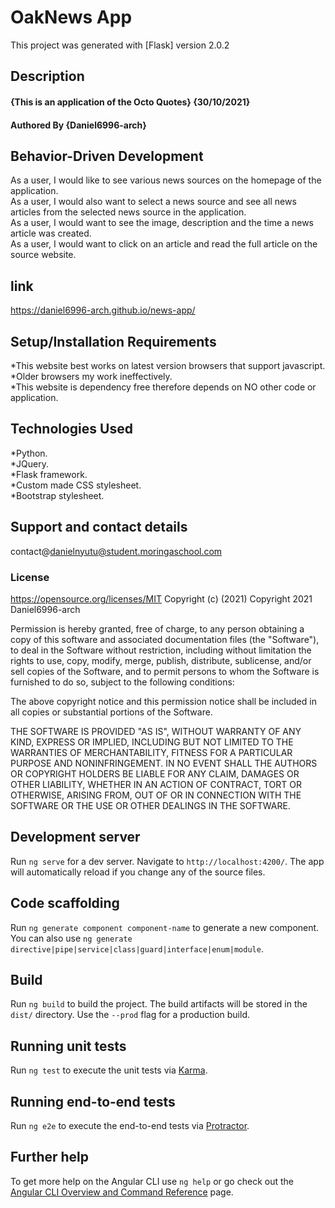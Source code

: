 # OakNews App

This project was generated with [Flask] version 2.0.2

## Description  
#### {This is an application of the Octo Quotes} {30/10/2021}  
#### Authored By **{Daniel6996-arch}**
## Behavior-Driven Development
As a user, I would like to see various news sources on the homepage of the application.   
As a user, I would also want to select a news source and see all news articles from the selected news source in the application.   
As a user, I would want to see the image, description and the time a news article was created.  
As a user, I would want to click on an article and read the full article on the source website.  
## link
https://daniel6996-arch.github.io/news-app/
## Setup/Installation Requirements
*This website best works on latest version browsers that support javascript.   
*Older browsers my work ineffectively.   
*This website is dependency free therefore depends on NO other code or application.
## Technologies Used
*Python.  
*JQuery.  
*Flask framework.   
*Custom made CSS stylesheet.    
*Bootstrap stylesheet.     
## Support and contact details   
contact@danielnyutu@student.moringaschool.com
### License 
https://opensource.org/licenses/MIT
Copyright (c) (2021)
Copyright 2021 Daniel6996-arch

Permission is hereby granted, free of charge, to any person obtaining a copy of this software and associated documentation files (the "Software"), to deal in the Software without restriction, including without limitation the rights to use, copy, modify, merge, publish, distribute, sublicense, and/or sell copies of the Software, and to permit persons to whom the Software is furnished to do so, subject to the following conditions:

The above copyright notice and this permission notice shall be included in all copies or substantial portions of the Software.

THE SOFTWARE IS PROVIDED "AS IS", WITHOUT WARRANTY OF ANY KIND, EXPRESS OR IMPLIED, INCLUDING BUT NOT LIMITED TO THE WARRANTIES OF MERCHANTABILITY, FITNESS FOR A PARTICULAR PURPOSE AND NONINFRINGEMENT. IN NO EVENT SHALL THE AUTHORS OR COPYRIGHT HOLDERS BE LIABLE FOR ANY CLAIM, DAMAGES OR OTHER LIABILITY, WHETHER IN AN ACTION OF CONTRACT, TORT OR OTHERWISE, ARISING FROM, OUT OF OR IN CONNECTION WITH THE SOFTWARE OR THE USE OR OTHER DEALINGS IN THE SOFTWARE.

## Development server

Run `ng serve` for a dev server. Navigate to `http://localhost:4200/`. The app will automatically reload if you change any of the source files.

## Code scaffolding

Run `ng generate component component-name` to generate a new component. You can also use `ng generate directive|pipe|service|class|guard|interface|enum|module`.

## Build

Run `ng build` to build the project. The build artifacts will be stored in the `dist/` directory. Use the `--prod` flag for a production build.

## Running unit tests

Run `ng test` to execute the unit tests via [Karma](https://karma-runner.github.io).

## Running end-to-end tests

Run `ng e2e` to execute the end-to-end tests via [Protractor](http://www.protractortest.org/).

## Further help

To get more help on the Angular CLI use `ng help` or go check out the [Angular CLI Overview and Command Reference](https://angular.io/cli) page.
